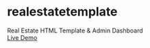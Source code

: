 # realestatetemplate
Real Estate HTML Template &amp; Admin Dashboard
<br>
[Live Demo](https://therichpost.com/real-estate-html-template-admin-dashboard/)
